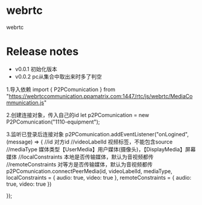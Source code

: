 # webrtc
webrtc
# Release notes
- v0.0.1
初始化版本
- v0.0.2
pc从集合中取出来时多了判空


1.导入依赖
import {
	P2PComunication
} from "https://webrtccommunication.ppamatrix.com:1447/rtc/js/webrtc/MediaCommunication.js"

2.创建连接对象，传入自己的id
let p2PComunication = new P2PComunication("1110-equipment");

3.监听已登录后连接对象
p2PComunication.addEventListener("onLogined", (message) => {
        //id 对方id
        //videoLabelId 视频标签，不能包含source
        //mediaType 媒体类型【UserMedia】用户媒体(摄像头)，【DisplayMedia】屏幕媒体
        //localConstraints 本地是否传输媒体，默认为音视频都传
        //remoteConstraints 对等方是否传输媒体，默认为音视频都传
        p2PComunication.connectPeerMedia(id, videoLabelId, mediaType,
        localConstraints = {
            audio: true,
            video: true
        },
        remoteConstraints = {
            audio: true,
            video: true
        })

});